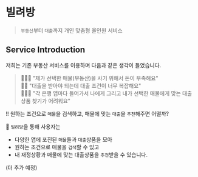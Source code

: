 # 빌려방
> `부동산`부터 `대출`까지 개인 맞춤형 올인원 서비스

## Service Introduction
저희는 기존 부동산 서비스를 이용하며 다음과 같은 생각이 들었습니다.

> 🙋🏻‍♂️ "제가 선택한 매물(부동산)을 사기 위해서 돈이 부족해요"  
> 🙋🏻 "대출을 받아야 되는데 대출 조건이 너무 복잡해요"  
> 🙋🏻‍♀️ "각 은행 앱마다 들어가서 나에게 그리고 내가 선택한 매물에게 맞는 대출 상품 찾기가 어려워요"  

‼️ 원하는 조건으로 `매물`을 검색하고, 매물에 맞는 `대출`을 `추천`해주면 어떨까?

🏦 `빌려방`을 통해 사용자는 
- 다양한 앱에 포진된 `매물`들과 `대출`상품을 모아
- 원하는 조건으로 매물을 `검색`할 수 있고
- 내 재정상황과 매물에 맞는 대출상품을 `추천`받을 수 있습니다.

(더 추가 예정)
